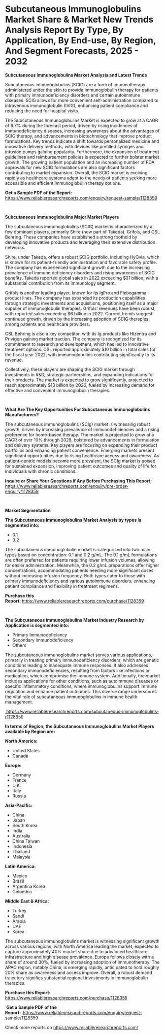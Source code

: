 <p><h1>Subcutaneous Immunoglobulins Market Share & Market New Trends Analysis Report By Type, By Application, By End-use, By Region, And Segment Forecasts, 2025 - 2032</h1></p><p><strong>Subcutaneous Immunoglobulins Market Analysis and Latest Trends</strong></p>
<p><p>Subcutaneous immunoglobulins (SCIG) are a form of immunotherapy administered under the skin to provide immunoglobulin therapy for patients with primary immunodeficiency disorders and certain autoimmune diseases. SCIG allows for more convenient self-administration compared to intravenous immunoglobulin (IVIG), enhancing patient compliance and reducing the need for hospital visits. </p><p>The Subcutaneous Immunoglobulins Market is expected to grow at a CAGR of 6.7% during the forecast period, driven by rising incidences of immunodeficiency diseases, increasing awareness about the advantages of SCIG therapy, and advancements in biotechnology that improve product formulations. Key trends indicate a shift towards personalized medicine and innovative delivery methods, with devices like prefilled syringes and infusion pumps gaining popularity. Furthermore, the expansion of treatment guidelines and reimbursement policies is expected to further bolster market growth. The growing patient population and an increasing number of FDA approvals for new SCIG formulations are also significant factors contributing to market expansion. Overall, the SCIG market is evolving rapidly as healthcare systems adapt to the needs of patients seeking more accessible and efficient immunoglobulin therapy options.</p></p>
<p><strong>Get a Sample PDF of the Report:&nbsp;</strong> <a href="https://www.reliableresearchreports.com/enquiry/request-sample/1128359?utm_campaign=2960&utm_medium=2&utm_source=Github&utm_content=ia&utm_term=08032025&utm_id=subcutaneous-immunoglobulins">https://www.reliableresearchreports.com/enquiry/request-sample/1128359</a></p>
<p>&nbsp;</p>
<p><strong>Subcutaneous Immunoglobulins Major Market Players</strong></p>
<p><p>The subcutaneous immunoglobulins (SCIG) market is characterized by a few dominant players, primarily Shire (now part of Takeda), Grifols, and CSL Behring. These companies have established a strong foothold by developing innovative products and leveraging their extensive distribution networks.</p><p>Shire, under Takeda, offers a robust SCIG portfolio, including HyQvia, which is known for its patient-friendly administration and favorable safety profile. The company has experienced significant growth due to the increasing prevalence of immune deficiency disorders and rising awareness of SCIG benefits. Takeda reported global sales in 2022 exceeding $31 billion, with a substantial contribution from its immunology segment.</p><p>Grifols is another leading player, known for its IgPro and Flebogamma product lines. The company has expanded its production capabilities through strategic investments and acquisitions, positioning itself as a major supplier of immunoglobulin therapies. Grifols' revenues have been robust, with reported sales exceeding $6 billion in 2022. Current trends suggest continued growth, driven by the increasing adoption of SCIG therapies among patients and healthcare providers.</p><p>CSL Behring is also a key competitor, with its Ig products like Hizentra and Privigen gaining market traction. The company is recognized for its commitment to research and development, which has led to innovative treatment options. CSL reported approximately $10 billion in total sales for the fiscal year 2022, with immunoglobulins contributing significantly to its revenue.</p><p>Collectively, these players are shaping the SCIG market through investments in R&D, strategic partnerships, and expanding indications for their products. The market is expected to grow significantly, projected to reach approximately $13 billion by 2026, fueled by increasing demand for effective and convenient immunoglobulin therapies.</p></p>
<p>&nbsp;</p>
<p><strong>What Are The Key Opportunities For Subcutaneous Immunoglobulins Manufacturers?</strong></p>
<p><p>The subcutaneous immunoglobulins (SCIg) market is witnessing robust growth, driven by increasing prevalence of immunodeficiencies and a rising preference for home-based therapy. The market is projected to grow at a CAGR of over 10% through 2028, bolstered by advancements in formulation and delivery systems. Key players are focusing on expanding their product portfolios and enhancing patient convenience. Emerging markets present significant opportunities due to rising healthcare access and awareness. As patient-centric models become more prevalent, the SCIg market is poised for sustained expansion, improving patient outcomes and quality of life for individuals with chronic conditions.</p></p>
<p><strong>Inquire or Share Your Questions If Any Before Purchasing This Report:</strong> <a href="https://www.reliableresearchreports.com/enquiry/pre-order-enquiry/1128359?utm_campaign=2960&utm_medium=2&utm_source=Github&utm_content=ia&utm_term=08032025&utm_id=subcutaneous-immunoglobulins">https://www.reliableresearchreports.com/enquiry/pre-order-enquiry/1128359</a></p>
<p>&nbsp;</p>
<p><strong>Market Segmentation</strong></p>
<p><strong>The Subcutaneous Immunoglobulins Market Analysis by types is segmented into:</strong></p>
<p><ul><li>0.1</li><li>0.2</li></ul></p>
<p><p>The subcutaneous immunoglobulin market is categorized into two main types based on concentration: 0.1 and 0.2 g/mL. The 0.1 g/mL formulations are often preferred for patients requiring lower infusion volumes, allowing for easier administration. Meanwhile, the 0.2 g/mL preparations offer higher concentrations, accommodating patients needing more significant doses without increasing infusion frequency. Both types cater to those with primary immunodeficiency and various autoimmune disorders, enhancing patient compliance and flexibility in treatment regimens.</p></p>
<p><strong>Purchase this Report:&nbsp;</strong><a href="https://www.reliableresearchreports.com/purchase/1128359?utm_campaign=2960&utm_medium=2&utm_source=Github&utm_content=ia&utm_term=08032025&utm_id=subcutaneous-immunoglobulins">https://www.reliableresearchreports.com/purchase/1128359</a></p>
<p>&nbsp;</p>
<p><strong>The Subcutaneous Immunoglobulins Market Industry Research by Application is segmented into:</strong></p>
<p><ul><li>Primary Immunodeficiency</li><li>Secondary Immunodeficiency</li><li>Others</li></ul></p>
<p><p>The subcutaneous immunoglobulins market serves various applications, primarily in treating primary immunodeficiency disorders, which are genetic conditions leading to inadequate immune responses. It also addresses secondary immunodeficiencies, resulting from factors like infections or medication, which compromise the immune system. Additionally, the market includes applications for other conditions, such as autoimmune diseases or specific inflammatory conditions, where immunoglobulins support immune regulation and enhance patient outcomes. This diverse range underscores the vital role of subcutaneous immunoglobulins in immune health management.</p></p>
<p><a href="https://www.reliableresearchreports.com/subcutaneous-immunoglobulins-r1128359?utm_campaign=2960&utm_medium=2&utm_source=Github&utm_content=ia&utm_term=08032025&utm_id=subcutaneous-immunoglobulins">&nbsp;https://www.reliableresearchreports.com/subcutaneous-immunoglobulins-r1128359</a></p>
<p><strong>In terms of Region, the Subcutaneous Immunoglobulins Market Players available by Region are:</strong></p>
<p>
    <p> <strong> North America: </strong>
        <ul>
            <li>United States</li>
            <li>Canada</li>
        </ul>
        </p> 
    <p> <strong> Europe: </strong>
        <ul>
            <li>Germany</li>
            <li>France</li>
            <li>U.K.</li>
            <li>Italy</li>
            <li>Russia</li>
        </ul>
        </p> 
    <p> <strong> Asia-Pacific: </strong>
        <ul>
            <li>China</li>
            <li>Japan</li>
            <li>South Korea</li>
            <li>India</li>
            <li>Australia</li>
            <li>China Taiwan</li>
            <li>Indonesia</li>
            <li>Thailand</li>
            <li>Malaysia</li>
        </ul>
        </p> 
    <p> <strong> Latin America: </strong>
        <ul>
            <li>Mexico</li>
            <li>Brazil</li>
            <li>Argentina Korea</li>
            <li>Colombia</li>
        </ul>
        </p> 
    <p> <strong> Middle East & Africa: </strong>
        <ul>
            <li>Turkey</li>
            <li>Saudi</li>
            <li>Arabia</li>
            <li>UAE</li>
            <li>Korea</li>
        </ul>
    </p>
    </p>
<p><p>The subcutaneous immunoglobulins market is witnessing significant growth across various regions, with North America leading the market, expected to capture approximately 40% market share due to advanced healthcare infrastructure and high disease prevalence. Europe follows closely with a share of around 30%, fueled by increasing adoption of immunotherapy. The APAC region, notably China, is emerging rapidly, anticipated to hold roughly 20% share as awareness and access improve. Overall, a robust demand trajectory signifies substantial regional investments in immunoglobulin therapies.</p></p>
<p><strong>Purchase this Report: </strong><a href="https://www.reliableresearchreports.com/purchase/1128359?utm_campaign=2960&utm_medium=2&utm_source=Github&utm_content=ia&utm_term=08032025&utm_id=subcutaneous-immunoglobulins">https://www.reliableresearchreports.com/purchase/1128359</a></p>
<p>&nbsp;<strong>Get a Sample PDF of the Report:&nbsp;&nbsp;</strong><a href="https://www.reliableresearchreports.com/enquiry/request-sample/1128359?utm_campaign=2960&utm_medium=2&utm_source=Github&utm_content=ia&utm_term=08032025&utm_id=subcutaneous-immunoglobulins">https://www.reliableresearchreports.com/enquiry/request-sample/1128359</a></p>
<p><strong></strong></p>
<p>Check more reports on <a href="https://www.reliableresearchreports.com/?utm_campaign=2960&utm_medium=2&utm_source=Github&utm_content=ia&utm_term=08032025&utm_id=subcutaneous-immunoglobulins">https://www.reliableresearchreports.com/</a></p>
